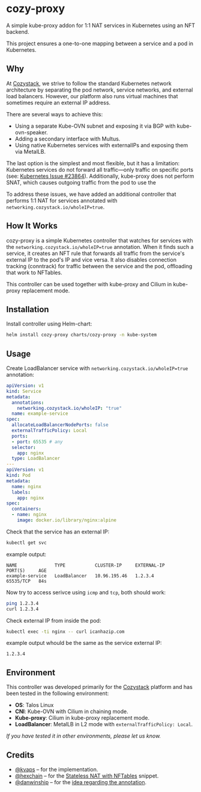 # cozy-proxy

A simple kube-proxy addon for 1:1 NAT services in Kubernetes using an NFT backend.

This project ensures a one-to-one mapping between a service and a pod in Kubernetes.

## Why

At [Cozystack](https://cozystack.io), we strive to follow the standard Kubernetes network architecture by separating the pod network, service networks, and external load balancers. However, our platform also runs virtual machines that sometimes require an external IP address.

There are several ways to achieve this:
- Using a separate Kube-OVN subnet and exposing it via BGP with kube-ovn-speaker.
- Adding a secondary interface with Multus.
- Using native Kubernetes services with externalIPs and exposing them via MetalLB.

The last option is the simplest and most flexible, but it has a limitation: Kubernetes services do not forward all traffic—only traffic on specific ports (see: [Kubernetes Issue #23864](https://github.com/kubernetes/kubernetes/issues/23864)). Additionally, kube-proxy does not perform SNAT, which causes outgoing traffic from the pod to use the 

To address these issues, we have added an additional controller that performs 1:1 NAT for services annotated with `networking.cozystack.io/wholeIP=true`.

## How It Works

cozy-proxy is a simple Kubernetes controller that watches for services with the `networking.cozystack.io/wholeIP=true` annotation. When it finds such a service, it creates an NFT rule that forwards all traffic from the service's external IP to the pod's IP and vice versa. It also disables connection tracking (conntrack) for traffic between the service and the pod, offloading that work to NFTables.

This controller can be used together with kube-proxy and Cilium in kube-proxy replacement mode.

## Installation

Install controller using Helm-chart:

```bash
helm install cozy-proxy charts/cozy-proxy -n kube-system
```

## Usage

Create LoadBalancer service with `networking.cozystack.io/wholeIP=true` annotation:

```yaml
apiVersion: v1
kind: Service
metadata:
  annotations:
    networking.cozystack.io/wholeIP: "true"
  name: example-service
spec:
  allocateLoadBalancerNodePorts: false
  externalTrafficPolicy: Local
  ports:
  - port: 65535 # any
  selector:
    app: nginx
  type: LoadBalancer
---
apiVersion: v1
kind: Pod
metadata:
  name: nginx
  labels:
    app: nginx
spec:
  containers:
  - name: nginx
    image: docker.io/library/nginx:alpine
```

Check that the service has an external IP:

```bash
kubectl get svc
```

example output:

```console
NAME              TYPE           CLUSTER-IP     EXTERNAL-IP     PORT(S)     AGE
example-service   LoadBalancer   10.96.195.46   1.2.3.4         65535/TCP   84s
```

Now try to access serivce using `icmp` and `tcp`, both should work:

```bash
ping 1.2.3.4
curl 1.2.3.4
```

Check external IP from inside the pod:

```bash
kubectl exec -ti nginx -- curl icanhazip.com
```

example output whould be the same as the service external IP:
```console
1.2.3.4
```

## Environment

This controller was developed primarily for the [Cozystack](https://cozystack.io) platform and has been tested in the following environment:
- **OS**: Talos Linux
- **CNI**: Kube-OVN with Cilium in chaining mode.
- **Kube-proxy**: Cilium in kube-proxy replacement mode.
- **LoadBalancer**: MetalLB in L2 mode with `externalTrafficPolicy: Local`.

*If you have tested it in other environments, please let us know.*

## Credits
- [@kvaps](https://github.com/kvaps) – for the implementation.
- [@hexchain](https://github.com/hexchain) – for the [Stateless NAT with NFTables](https://wiki.hexchain.org/linux/networking/nft-stateless-nat/) snippet.
- [@danwinship](https://github.com/danwinship) – for the [idea regarding the annotation](https://github.com/kubernetes/kubernetes/issues/23864#issuecomment-2607297206).
